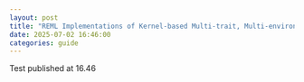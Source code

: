 ```yaml
---
layout: post
title: "REML Implementations of Kernel-based Multi-trait, Multi-environment Genomic Prediction Models"
date: 2025-07-02 16:46:00
categories: guide
---
```


Test published at 16.46
